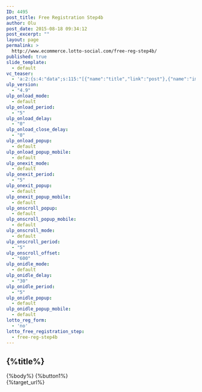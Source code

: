 ```yaml
---
ID: 4495
post_title: Free Registration Step4b
author: Olu
post_date: 2015-08-18 09:34:12
post_excerpt: ""
layout: page
permalink: >
  http://www.ecommerce.lotto-social.com/free-reg-step4b/
published: true
slide_template:
  - default
vc_teaser:
  - 'a:2:{s:4:"data";s:115:"[{"name":"title","link":"post"},{"name":"image","image":"featured","link":"none"},{"name":"text","mode":"excerpt"}]";s:7:"bgcolor";s:0:"";}'
ulp_version:
  - "4.9"
ulp_onload_mode:
  - default
ulp_onload_period:
  - "5"
ulp_onload_delay:
  - "0"
ulp_onload_close_delay:
  - "0"
ulp_onload_popup:
  - default
ulp_onload_popup_mobile:
  - default
ulp_onexit_mode:
  - default
ulp_onexit_period:
  - "5"
ulp_onexit_popup:
  - default
ulp_onexit_popup_mobile:
  - default
ulp_onscroll_popup:
  - default
ulp_onscroll_popup_mobile:
  - default
ulp_onscroll_mode:
  - default
ulp_onscroll_period:
  - "5"
ulp_onscroll_offset:
  - "600"
ulp_onidle_mode:
  - default
ulp_onidle_delay:
  - "30"
ulp_onidle_period:
  - "5"
ulp_onidle_popup:
  - default
ulp_onidle_popup_mobile:
  - default
lotto_reg_form:
  - 'no'
lotto_free_registration_step:
  - free-reg-step4b
---
```

<div class="free-registration 4b">
<div class="welcom-4b-page text-center">
<h2>{%title%}</h2>
{%body%}
<a class="btn btn-success btn-lg reg-btn-2 free_reg_step4b_btn1 ladda-button" data-style="expand-right">{%button1%}</a>
</div>
<div class="hide">{%target_url%}</div>
</div>
